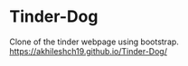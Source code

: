 # Tinder-Dog
Clone of the tinder webpage using bootstrap.
https://akhileshch19.github.io/Tinder-Dog/
